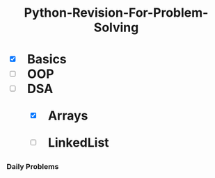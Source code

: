 <h1 align="center" > Python-Revision-For-Problem-Solving <h1>

 - [x] Basics
 - [ ] OOP
 - [ ] DSA
   - [x] Arrays
   - [ ] LinkedList
 
  


### Daily Problems
  
